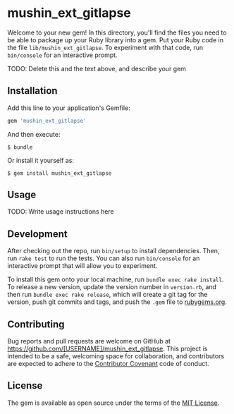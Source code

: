 # mushin_ext_gitlapse

Welcome to your new gem! In this directory, you'll find the files you need to be able to package up your Ruby library into a gem. Put your Ruby code in the file `lib/mushin_ext_gitlapse`. To experiment with that code, run `bin/console` for an interactive prompt.

TODO: Delete this and the text above, and describe your gem

## Installation

Add this line to your application's Gemfile:

```ruby
gem 'mushin_ext_gitlapse'
```

And then execute:

    $ bundle

Or install it yourself as:

    $ gem install mushin_ext_gitlapse

## Usage

TODO: Write usage instructions here

## Development

After checking out the repo, run `bin/setup` to install dependencies. Then, run `rake test` to run the tests. You can also run `bin/console` for an interactive prompt that will allow you to experiment.

To install this gem onto your local machine, run `bundle exec rake install`. To release a new version, update the version number in `version.rb`, and then run `bundle exec rake release`, which will create a git tag for the version, push git commits and tags, and push the `.gem` file to [rubygems.org](https://rubygems.org).

## Contributing

Bug reports and pull requests are welcome on GitHub at https://github.com/[USERNAME]/mushin_ext_gitlapse. This project is intended to be a safe, welcoming space for collaboration, and contributors are expected to adhere to the [Contributor Covenant](http://contributor-covenant.org) code of conduct.


## License
The gem is available as open source under the terms of the [MIT License](http://opensource.org/licenses/MIT).

